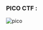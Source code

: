 ### PICO CTF : 
![pico](https://raw.githubusercontent.com/burpOverflow/media/master/picoctflogo.png)
